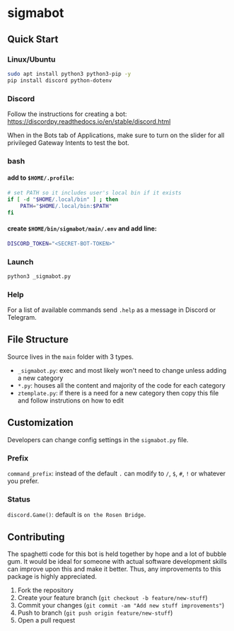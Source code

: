 # sigmabot

## Quick Start

### Linux/Ubuntu

```bash
sudo apt install python3 python3-pip -y
pip install discord python-dotenv
```

### Discord

Follow the instructions for creating a bot: https://discordpy.readthedocs.io/en/stable/discord.html

When in the Bots tab of Applications, make sure to turn on the slider for all privileged Gateway Intents to test the bot.

### bash

#### add to `$HOME/.profile`:

```bash
# set PATH so it includes user's local bin if it exists
if [ -d "$HOME/.local/bin" ] ; then
    PATH="$HOME/.local/bin:$PATH"
fi
```

#### create `$HOME/bin/sigmabot/main/.env` and add line:

```bash
DISCORD_TOKEN="<SECRET-BOT-TOKEN>"
```

### Launch

```python
python3 _sigmabot.py
```

### Help

For a list of available commands send `.help` as a message in Discord or Telegram.

## File Structure

Source lives in the `main` folder with 3 types.

* `_sigmabot.py`: exec and most likely won't need to change unless adding a new category
* `*.py`: houses all the content and majority of the code for each category 
* `ztemplate.py`: if there is a need for a new category then copy this file and follow instrutions on how to edit

## Customization

Developers can change config settings in the `sigmabot.py` file.

### Prefix

`command_prefix`: instead of the default `.` can modify to `/`, `$`, `#`, `!` or whatever you prefer.

### Status

`discord.Game()`: default is `on the Rosen Bridge`.

## Contributing

The spaghetti code for this bot is held together by hope and a lot of bubble gum. It would be ideal for someone with actual software development skills can improve upon this and make it better. Thus, any improvements to this package is highly appreciated.

1. Fork the repository
2. Create your feature branch (`git checkout -b feature/new-stuff`)
3. Commit your changes (`git commit -am "Add new stuff improvements"`)
4. Push to branch (`git push origin feature/new-stuff`)
5. Open a pull request







